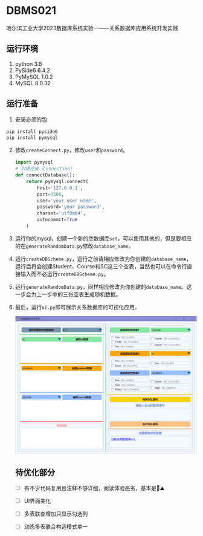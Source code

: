 # DBMS021
哈尔滨工业大学2023数据库系统实验一——关系数据库应用系统开发实践
## 运行环境
1. python 3.8
2. PySide6 6.4.2
3. PyMySQL 1.0.2
4. MySQL 8.0.32

## 运行准备

1. 安装必须的包

```python
pip install pyside6
pip install pymysql
```

2. 修改`createConnect.py`，修改`user`和`password`。

   ```python
   import pymysql
   # 创建连接（Connection）
   def connectDatabase():
       return pymysql.connect(
           host='127.0.0.1',
           port=3306,
           user='your user name',
           password='your password',
           charset='utf8mb4',
           autocommit=True
       )
   ```

3. 运行你的mysql，创建一个新的空数据库`sct`，可以使用其他的，但是要相应的在`generateRandomData.py`修改`database_name`。

4. 运行`createDBScheme.py`，运行之前请相应修改为你创建的`database_name`，运行后将会创建Student、Course和SC这三个空表，当然也可以在命令行直接输入而不必运行`createDBScheme.py`。

5. 运行`generateRandomData.py`，同样相应修改为你创建的`database_name`。这一步会为上一步中的三张空表生成随机数据。

6. 最后，运行`ui.py`即可展示关系数据库的可视化应用。

   <img src="images\gui.png" style="zoom: 50%;" />

   ## 待优化部分
   
   + [ ] 有不少代码复用且注释不够详细，阅读体验恶劣，基本是💩⛰
   + [ ] UI界面美化
   + [ ] 多表联查增加只显示勾选列
   + [ ] 动态多表联合构造模式单一

